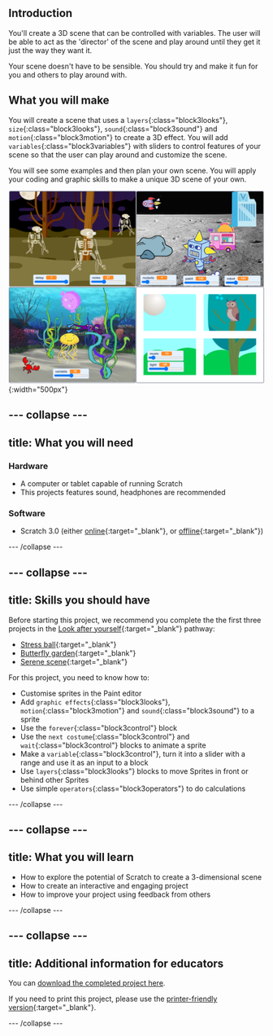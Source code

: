 ## Introduction
You'll create a 3D scene that can be controlled with variables. The user will be able to act as the 'director' of the scene and play around until they get it just the way they want it. 

Your scene doesn't have to be sensible. You should try and make it fun for you and others to play around with. 

## What you will make
You will create a scene that uses a `layers`{:class="block3looks"}, `size`{:class="block3looks"}, `sound`{:class="block3sound"} and `motion`{:class="block3motion"} to create a 3D effect. You will add `variables`{:class="block3variables"} with sliders to control features of your scene so that the user can play around and customize the scene. 

You will see some examples and then plan your own scene. You will apply your coding and graphic skills to make a unique 3D scene of your own.  

![Collage of completed projects](images/showcase_static.png){:width="500px"}

--- collapse ---
---
title: What you will need
---
### Hardware

+ A computer or tablet capable of running Scratch
+ This projects features sound, headphones are recommended

### Software

+ Scratch 3.0 (either [online](http://rpf.io/scratchon){:target="_blank"}, or [offline](http://rpf.io/scratchoff){:target="_blank"})

--- /collapse ---

--- collapse ---
---
title: Skills you should have
---
Before starting this project, we recommend you complete the the first three projects in the [Look after yourself](https://projects.raspberrypi.org/en/pathways/look-after-yourself){:target="_blank"} pathway: 
+ [Stress ball](https://learning-admin.raspberrypi.org/en/projects/stress-ball){:target="_blank"}
+ [Butterfly garden](https://learning-admin.raspberrypi.org/en/projects/butterfly-garden){:target="_blank"}
+ [Serene scene](https://learning-admin.raspberrypi.org/en/projects/serene-scene){:target="_blank"}

For this project, you need to know how to:  

+ Customise sprites in the Paint editor
+ Add `graphic effects`{:class="block3looks"}, `motion`{:class="block3motion"} and `sound`{:class="block3sound"} to a sprite
+ Use the `forever`{:class="block3control"} block
+ Use the `next costume`{:class="block3control"} and `wait`{:class="block3control"} blocks to animate a sprite
+ Make a `variable`{:class="block3control"}, turn it into a slider with a range and use it as an input to a block
+ Use `layers`{:class="block3looks"} blocks to move Sprites in front or behind other Sprites
+ Use simple `operators`{:class="block3operators"} to do calculations

--- /collapse ---

--- collapse ---
---
title: What you will learn
---

+ How to explore the potential of Scratch to create a 3-dimensional scene
+ How to create an interactive and engaging project
+ How to improve your project using feedback from others

--- /collapse ---

--- collapse ---
---
title: Additional information for educators
---

You can [download the completed project here](http://rpf.io/p/en/make-a-difference-get).

If you need to print this project, please use the [printer-friendly version](https://projects.raspberrypi.org/en/projects/make-a-difference/print){:target="_blank"}.

--- /collapse ---


